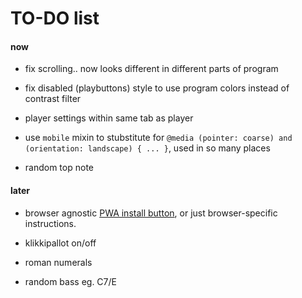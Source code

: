 # TO-DO list

#### now

- fix scrolling.. now looks different in different parts of program

- fix disabled (playbuttons) style to use program colors instead of contrast filter

- player settings within same tab as player

- use `mobile` mixin to stubstitute for `@media (pointer: coarse) and (orientation: landscape) { ... }`, used in so many places

- random top note

#### later

- browser agnostic [PWA install button](https://plainenglish.io/blog/create-a-browser-agnostic-pwa-install-button), or just browser-specific instructions.

- klikkipallot on/off

- roman numerals

- random bass eg. C7/E
